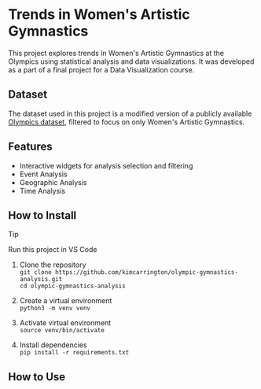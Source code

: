 # Trends in Women's Artistic Gymnastics
This project explores trends in Women's Artistic Gymnastics at the Olympics using statistical analysis and data visualizations. It was developed as a part of a final project for a Data Visualization course. 

## Dataset
The dataset used in this project is a modified version of a publicly available [Olympics dataset](https://www.kaggle.com/datasets/harshvgh/olympics), filtered to focus on only Women's Artistic Gymnastics. 

## Features
- Interactive widgets for analysis selection and filtering
- Event Analysis
- Geographic Analysis
- Time Analysis

## How to Install
> [!TIP]
> Run this project in VS Code
1. Clone the repository\
  ```git clone https://github.com/kimcarrington/olympic-gymnastics-analysis.git```\
   ```cd olympic-gymnastics-analysis```
   
3. Create a virtual environment\
   ```python3 -m venv venv```
   
5. Activate virtual environment\
   ```source venv/bin/activate```
   
7. Install dependencies\
   ```pip install -r requirements.txt```
   
## How to Use
